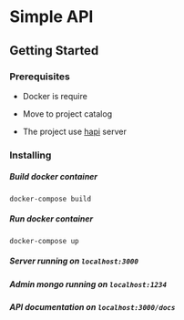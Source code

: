 # Simple API

## Getting Started

### Prerequisites

- Docker is require

- Move to project catalog

- The project use [hapi](https://hapijs.com) server

### Installing

##### Build docker container
`docker-compose build`

##### Run docker container
`docker-compose up`

#####  Server running on `localhost:3000`
#####  Admin mongo running on `localhost:1234`
#####  API documentation on `localhost:3000/docs`
